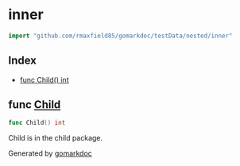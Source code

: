 <!-- Code generated by gomarkdoc. DO NOT EDIT -->

# inner

```go
import "github.com/rmaxfield85/gomarkdoc/testData/nested/inner"
```

## Index

- [func Child() int](<#func-child>)


## func [Child](<https://github.com/rmaxfield85/gomarkdoc/blob/master/testData/nested/inner/child.go#L4>)

```go
func Child() int
```

Child is in the child package\.



Generated by [gomarkdoc](<https://github.com/rmaxfield85/gomarkdoc>)
